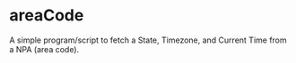 areaCode
========

A simple program/script to fetch a State, Timezone, and Current Time from a NPA (area code).
